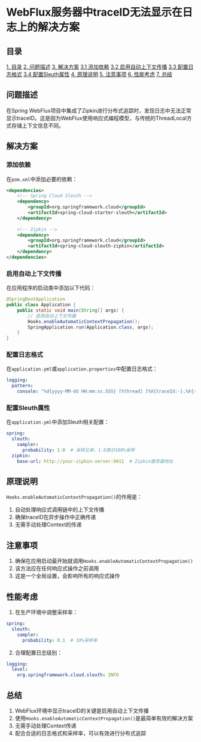 # WebFlux服务器中traceID无法显示在日志上的解决方案

## 目录
[1. 目录](#目录)
[2. 问题描述](#问题描述)
[3. 解决方案](#解决方案)
    [3.1 添加依赖](#添加依赖)
    [3.2 启用自动上下文传播](#启用自动上下文传播)
    [3.3 配置日志格式](#配置日志格式)
    [3.4 配置Sleuth属性](#配置sleuth属性)
[4. 原理说明](#原理说明)
[5. 注意事项](#注意事项)
[6. 性能考虑](#性能考虑)
[7. 总结](#总结)



## 问题描述

在Spring WebFlux项目中集成了Zipkin进行分布式追踪时，发现日志中无法正常显示traceID。这是因为WebFlux使用响应式编程模型，与传统的ThreadLocal方式存储上下文信息不同。

## 解决方案

### 添加依赖

在`pom.xml`中添加必要的依赖：

```xml
<dependencies>
    <!-- Spring Cloud Sleuth -->
    <dependency>
        <groupId>org.springframework.cloud</groupId>
        <artifactId>spring-cloud-starter-sleuth</artifactId>
    </dependency>
    
    <!-- Zipkin -->
    <dependency>
        <groupId>org.springframework.cloud</groupId>
        <artifactId>spring-cloud-sleuth-zipkin</artifactId>
    </dependency>
</dependencies>
```

### 启用自动上下文传播

在应用程序的启动类中添加以下代码：

```java
@SpringBootApplication
public class Application {
    public static void main(String[] args) {
        // 启用自动上下文传播
        Hooks.enableAutomaticContextPropagation();
        SpringApplication.run(Application.class, args);
    }
}
```

### 配置日志格式

在`application.yml`或`application.properties`中配置日志格式：

```yaml
logging:
  pattern:
    console: "%d{yyyy-MM-dd HH:mm:ss.SSS} [%thread] [%X{traceId:-},%X{spanId:-}] %-5level %logger{36} - %msg%n"
```

### 配置Sleuth属性

在`application.yml`中添加Sleuth相关配置：

```yaml
spring:
  sleuth:
    sampler:
      probability: 1.0  # 采样比率，1.0表示100%采样
  zipkin:
    base-url: http://your-zipkin-server:9411  # Zipkin服务器地址
```

## 原理说明

`Hooks.enableAutomaticContextPropagation()`的作用是：
1. 自动处理响应式调用链中的上下文传播
2. 确保traceID在异步操作中正确传递
3. 无需手动处理Context的传递

## 注意事项

1. 确保在应用启动最开始就调用`Hooks.enableAutomaticContextPropagation()`
2. 该方法应在任何响应式操作之前调用
3. 这是一个全局设置，会影响所有的响应式操作

## 性能考虑

1. 在生产环境中调整采样率：
```yaml
spring:
  sleuth:
    sampler:
      probability: 0.1  # 10%采样率
```

2. 合理配置日志级别：
```yaml
logging:
  level:
    org.springframework.cloud.sleuth: INFO
```

## 总结

1. WebFlux环境中显示traceID的关键是启用自动上下文传播
2. 使用`Hooks.enableAutomaticContextPropagation()`是最简单有效的解决方案
3. 无需手动处理Context传递
4. 配合合适的日志格式和采样率，可以有效进行分布式追踪